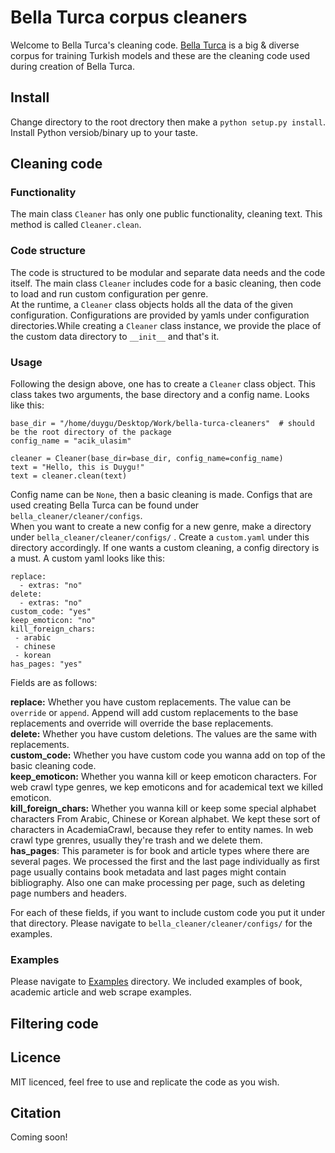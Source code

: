 # Bella Turca corpus cleaners

Welcome to Bella Turca's cleaning code. [Bella Turca](https://huggingface.co/datasets/turkish-nlp-suite/BellaTurca) is a big & diverse corpus for training Turkish models and these are the cleaning code used during creation of Bella Turca. 

## Install

Change directory to the root drectory then make a `python setup.py install`. Install Python versiob/binary up to your taste. 

## Cleaning code
### Functionality
The main class `Cleaner` has only one public functionality, cleaning text. This method is called `Cleaner.clean`.

### Code structure
The code is structured to be modular and separate data needs and the code itself. The main class `Cleaner` includes code for a basic cleaning, then code to load and run custom configuration per genre.  
At the runtime, a `Cleaner` class objects holds all the data of the given configuration. Configurations are provided by yamls under configuration directories.While creating a `Cleaner` class instance, we provide the place of the custom data directory to `__init__` and that's it.


### Usage
Following the design above, one has to create a `Cleaner` class object. This class takes two arguments, the base directory and a config name. Looks like this:

```
base_dir = "/home/duygu/Desktop/Work/bella-turca-cleaners"  # should be the root directory of the package
config_name = "acik_ulasim"

cleaner = Cleaner(base_dir=base_dir, config_name=config_name)
text = "Hello, this is Duygu!"
text = cleaner.clean(text)
``` 

Config name can be `None`, then a basic cleaning is made. Configs that are used creating Bella Turca can be found under `bella_cleaner/cleaner/configs`.  
When you want to create a new config for a new genre, make a directory under `bella_cleaner/cleaner/configs/` . Create a `custom.yaml` under this directory accordingly. If one wants a custom cleaning, a config directory is a must. A custom yaml looks like this:

```
replace:
  - extras: "no"
delete:
  - extras: "no"
custom_code: "yes"
keep_emoticon: "no"
kill_foreign_chars:
 - arabic
 - chinese
 - korean
has_pages: "yes"
```

Fields are as follows:  

**replace:** Whether you have custom replacements. The value can be `override` or `append`. Append will add custom replacements to the base replacements and override will override the base replacements.  
**delete:** Whether you have custom deletions. The values are the same with replacements.  
**custom_code:** Whether you have custom code you wanna add on top of the basic cleaning code.  
**keep_emoticon:** Whether you wanna kill or keep emoticon characters. For web crawl type genres, we kep emoticons and for academical text we killed emoticon.  
**kill_foreign_chars:** Whether you wanna kill or keep some special alphabet characters From Arabic, Chinese or Korean alphabet. We kept these sort of characters in AcademiaCrawl, because they refer to entity names. In web crawl type grenres, usually they're trash and we delete them.  
**has_pages**: This parameter is for book and article types where there are several pages. We processed the first and the last page individually as first page usually contains book metadata and last pages might contain bibliography. Also one can make processing per page, such as deleting page numbers and headers.    

For each of these fields, if you want to include custom code you put it under that directory. Please navigate to `bella_cleaner/cleaner/configs/` for the examples.


### Examples
Please navigate to [Examples](https://github.com/turkish-nlp-suite/bella-turca-cleaners/tree/main/examples) directory. We included examples of book, academic article and web scrape examples.


## Filtering code


## Licence
MIT licenced, feel free to use and replicate the code as you wish.

## Citation
Coming soon!

  
